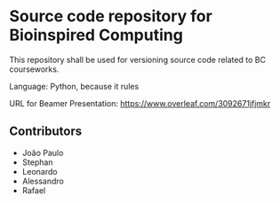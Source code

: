 # Source code repository for Bioinspired Computing

This repository shall be used for versioning source code related to BC courseworks.

Language: Python, because it rules

URL for Beamer Presentation: https://www.overleaf.com/3092671jfjmkr

## Contributors

* João Paulo
* Stephan
* Leonardo
* Alessandro
* Rafael
